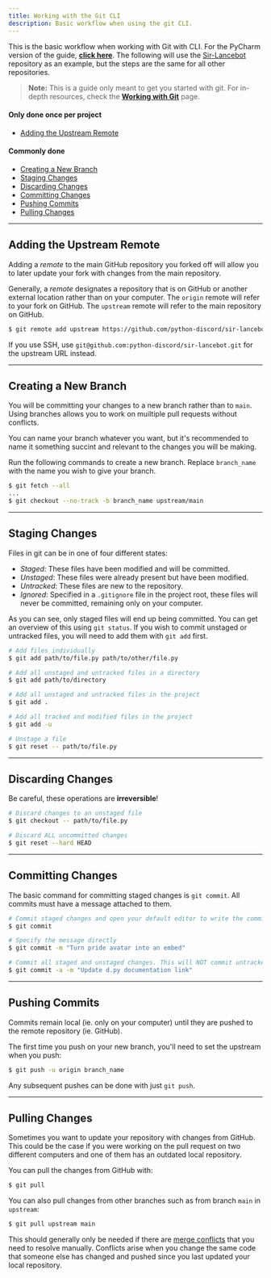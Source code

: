 ```yaml
---
title: Working with the Git CLI
description: Basic workflow when using the git CLI.
---
```


This is the basic workflow when working with Git with CLI. For the PyCharm version of the guide, [**click here**](../pycharm).
The following will use the [Sir-Lancebot](https://github.com/python-discord/sir-lancebot/) repository as an example, but the steps are the same for all other repositories.

> **Note:** This is a guide only meant to get you started with git. For in-depth resources, check the [**Working with Git**](..) page.

#### Only done once per project
* [Adding the Upstream Remote](#adding-the-upstream-remote)

#### Commonly done
* [Creating a New Branch](#creating-a-new-branch)
* [Staging Changes](#staging-changes)
* [Discarding Changes](#discarding-changes)
* [Committing Changes](#committing-changes)
* [Pushing Commits](#pushing-changes)
* [Pulling Changes](#pulling-changes)

---

## Adding the Upstream Remote
Adding a *remote* to the main GitHub repository you forked off will allow you to later update your fork with changes from the main repository.

Generally, a *remote* designates a repository that is on GitHub or another external location rather than on your computer.
The `origin` remote will refer to your fork on GitHub. The `upstream` remote will refer to the main repository on GitHub.
```sh
$ git remote add upstream https://github.com/python-discord/sir-lancebot.git
```
If you use SSH, use `git@github.com:python-discord/sir-lancebot.git` for the upstream URL instead.

---

## Creating a New Branch
You will be committing your changes to a new branch rather than to `main`.
Using branches allows you to work on muiltiple pull requests without conflicts.

You can name your branch whatever you want, but it's recommended to name it something succint and relevant to the changes you will be making.

Run the following commands to create a new branch. Replace `branch_name` with the name you wish to give your branch.
```sh
$ git fetch --all
...
$ git checkout --no-track -b branch_name upstream/main
```

---

## Staging Changes
Files in git can be in one of four different states:

- *Staged*: These files have been modified and will be committed.
- *Unstaged*: These files were already present but have been modified.
- *Untracked*: These files are new to the repository.
- *Ignored*: Specified in a `.gitignore` file in the project root, these files will never be committed, remaining only on your computer.

As you can see, only staged files will end up being committed.
You can get an overview of this using `git status`.
If you wish to commit unstaged or untracked files, you will need to add them with `git add` first.
```sh
# Add files individually
$ git add path/to/file.py path/to/other/file.py

# Add all unstaged and untracked files in a directory
$ git add path/to/directory

# Add all unstaged and untracked files in the project
$ git add .

# Add all tracked and modified files in the project
$ git add -u

# Unstage a file
$ git reset -- path/to/file.py
```

---

## Discarding Changes
Be careful, these operations are **irreversible**!
```sh
# Discard changes to an unstaged file
$ git checkout -- path/to/file.py

# Discard ALL uncommitted changes
$ git reset --hard HEAD
```

---

## Committing Changes
The basic command for committing staged changes is `git commit`. All commits must have a message attached to them.
```sh
# Commit staged changes and open your default editor to write the commit message
$ git commit

# Specify the message directly
$ git commit -m "Turn pride avatar into an embed"

# Commit all staged and unstaged changes. This will NOT commit untracked files
$ git commit -a -m "Update d.py documentation link"
```

---

## Pushing Commits
Commits remain local (ie. only on your computer) until they are pushed to the remote repository (ie. GitHub).

The first time you push on your new branch, you'll need to set the upstream when you push:
```sh
$ git push -u origin branch_name
```
Any subsequent pushes can be done with just `git push`.

---

## Pulling Changes
Sometimes you want to update your repository with changes from GitHub.
This could be the case if you were working on the pull request on two different computers and one of them has an outdated local repository.

You can pull the changes from GitHub with:
```sh
$ git pull
```
You can also pull changes from other branches such as from branch `main` in `upstream`:
```sh
$ git pull upstream main
```
This should generally only be needed if there are [merge conflicts](https://help.github.com/en/articles/about-merge-conflicts) that you need to resolve manually. Conflicts arise when you change the same code that someone else has changed and pushed since you last updated your local repository.
